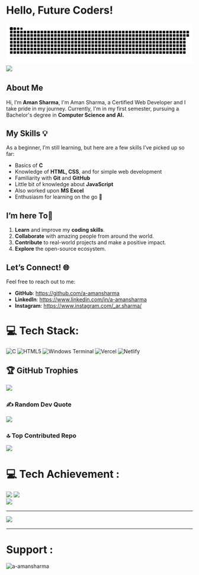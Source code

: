 # Hello, Future Coders!



<img src="snake.svg" alt="Snake animation" />


<img width="830" src="https://github-readme-activity-graph.vercel.app/graph?username=a-amansharma&bg_color=21232a&color=a8eeff&line=61dafb&point=f0fcff&area=true&hide_border=false" />


## About Me
Hi, I’m **Aman Sharma**,
I'm Aman Sharma, a Certified Web Developer and I take pride in my journey. Currently, I'm in my first semester, pursuing a Bachelor's degree in **Computer Science and AI.**


## My Skills 💡
As a beginner, I’m still learning, but here are a few skills I’ve picked up so far:
- Basics of **C**
- Knowledge of **HTML, CSS**, and for simple web development
- Familiarity with **Git** and **GitHub**
- Little bit of knowledge about **JavaScript**
- Also worked upon **MS Excel**
- Enthusiasm for learning on the go 🚀
  

##  I’m here To🎯

1. **Learn** and improve my **coding skills**.
2. **Collaborate** with amazing people from around the world.
3. **Contribute** to real-world projects and make a positive impact.
4. **Explore** the open-source ecosystem.

## Let’s Connect! 🌐
Feel free to reach out to me:
- **GitHub**: https://github.com/a-amansharma
- **LinkedIn**:  https://www.linkedin.com/in/a-amansharma
- **Instagram**: https://www.instagram.com/_ar.sharma/



# 💻 Tech Stack:
![C](https://img.shields.io/badge/c-%2300599C.svg?style=plastic&logo=c&logoColor=white) ![HTML5](https://img.shields.io/badge/html5-%23E34F26.svg?style=plastic&logo=html5&logoColor=white) ![Windows Terminal](https://img.shields.io/badge/Windows%20Terminal-%234D4D4D.svg?style=plastic&logo=windows-terminal&logoColor=white) ![Vercel](https://img.shields.io/badge/vercel-%23000000.svg?style=plastic&logo=vercel&logoColor=white) ![Netlify](https://img.shields.io/badge/netlify-%23000000.svg?style=plastic&logo=netlify&logoColor=#00C7B7)


## 🏆 GitHub Trophies
![](https://github-profile-trophy.vercel.app/?username=a-amansharma&theme=radical&no-frame=true&no-bg=true&margin-w=4)

### ✍️ Random Dev Quote
![](https://quotes-github-readme.vercel.app/api?type=horizontal&theme=light)

### 🔝 Top Contributed Repo
![](https://github-contributor-stats.vercel.app/api?username=a-amansharma&limit=5&theme=dark&combine_all_yearly_contributions=true)




# 💻 Tech Achievement :

![](https://github-readme-stats.vercel.app/api?username=a-amansharma&theme=radical&hide_border=false&include_all_commits=true&count_private=true) 
![](https://github-readme-streak-stats.herokuapp.com/?user=a-amansharma&theme=radical&hide_border=false)<br/>
![](https://github-readme-stats.vercel.app/api/top-langs/?username=a-amansharma&theme=radical&hide_border=false&include_all_commits=true&count_private=true&layout=compact)

---
[![](https://visitcount.itsvg.in/api?id=a-amansharma&icon=0&color=0)](https://visitcount.itsvg.in)

<!-- Proudly created with GPRM ( https://gprm.itsvg.in ) -->
---






# Support :

<img align="left" src="https://cdn.buymeacoffee.com/buttons/v2/default-yellow.png" height="50" width="210" alt="a-amansharma"/>

















